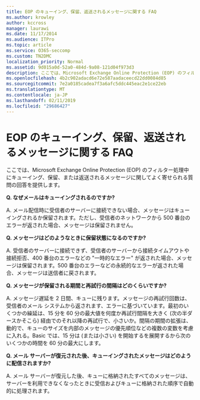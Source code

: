 ```yaml
---
title: EOP のキューイング、保留、返送されるメッセージに関する FAQ
ms.author: krowley
author: kccross
manager: laurawi
ms.date: 11/17/2014
ms.audience: ITPro
ms.topic: article
ms.service: O365-seccomp
ms.custom: TN2DMC
localization_priority: Normal
ms.assetid: 9d015a0d-52a0-484d-9a08-121d04f973d3
description: ここでは、Microsoft Exchange Online Protection (EOP) のフィルター処理中にキューイング、保留、または返送されるメッセージに関してよく寄せられる質問の回答を提供します。
ms.openlocfilehash: 4b2c902adacd6e72e587aadaceecd22dd0084d85
ms.sourcegitcommit: 7e2a0185cadea7f3a6afc5ddc445eac2e1ce22eb
ms.translationtype: MT
ms.contentlocale: ja-JP
ms.lasthandoff: 02/11/2019
ms.locfileid: "29686427"
---
```

# <a name="eop-queued-deferred-and-bounced-messages-faq"></a>EOP のキューイング、保留、返送されるメッセージに関する FAQ

ここでは、Microsoft Exchange Online Protection (EOP) のフィルター処理中にキューイング、保留、または返送されるメッセージに関してよく寄せられる質問の回答を提供します。
  
 **Q. なぜメールはキューイングされるのですか?**
  
A. メール配信時に受信者のサーバーに接続できない場合、メッセージはキューイングされるか保留されます。ただし、受信者のネットワークから 500 番台のエラーが返された場合、メッセージは保留されません。
  
 **Q. メッセージはどのようなときに保留状態になるのですか?**
  
A. 受信者のサーバーに接続できず、受信者のサーバーから接続タイムアウトや接続拒否、400 番台のエラーなどの "一時的なエラー" が返された場合、メッセージは保留されます。500 番台のエラーなどの永続的なエラーが返された場合、メッセージは送信者に戻されます。
  
 **Q. メッセージが保留される期間と再試行の間隔はどのくらいですか?**
  
A. メッセージ遅延を 2 日間、キューに残ります。メッセージの再試行回数は、受信者のメール システムから返されます、エラーに基づいています。最初のいくつかの繰延は、15 分を 60 分の最大値を何度か再試行間隔を大きく (次の半ダースかそこら) 経由でのそれ以降の再試行で、小さいか。間隔の期間の拡張は、動的で、キューのサイズを内部のメッセージの優先順位などの複数の変数を考慮に入れる。Basic では、15 分は (または小さい) を開始するを展開するから次のいくつかの時間を 60 分の最大にします。
  
 **Q. メール サーバーが復元された後、キューイングされたメッセージはどのように配信されますか?**
  
A. メール サーバーが復元した後、キューに格納されたすべてのメッセージは、サーバーを利用できなくなったときに受信およびキューに格納された順序で自動的に処理されます。 
  

